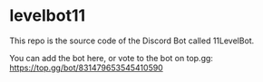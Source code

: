 # levelbot11

This repo is the source code of the Discord Bot called 11LevelBot.


You can add the bot here, or vote to the bot on top.gg: https://top.gg/bot/831479653545410590
